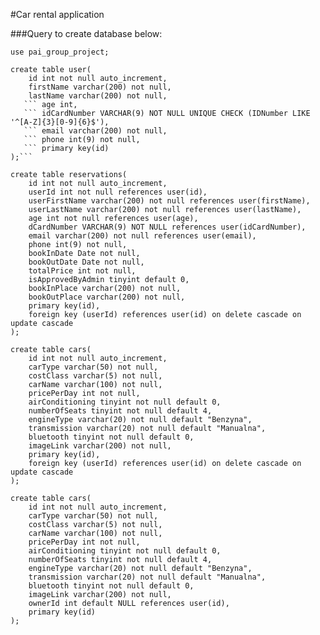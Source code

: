 #Car rental application

###Query to create database below:

```create database pai_group_project;
use pai_group_project;
```

```
create table user(
	id int not null auto_increment,
    firstName varchar(200) not null,
    lastName varchar(200) not null,
   ``` age int,
   ``` idCardNumber VARCHAR(9) NOT NULL UNIQUE CHECK (IDNumber LIKE '^[A-Z]{3}[0-9]{6}$'),
   ``` email varchar(200) not null,
   ``` phone int(9) not null,
   ``` primary key(id)
);```
```

```
create table reservations(
	id int not null auto_increment,
    userId int not null references user(id),
    userFirstName varchar(200) not null references user(firstName),
    userLastName varchar(200) not null references user(lastName),
    age int not null references user(age),
    dCardNumber VARCHAR(9) NOT NULL references user(idCardNumber),
    email varchar(200) not null references user(email),
    phone int(9) not null,
    bookInDate Date not null,
    bookOutDate Date not null,
    totalPrice int not null,
    isApprovedByAdmin tinyint default 0,
    bookInPlace varchar(200) not null,
    bookOutPlace varchar(200) not null,
    primary key(id),
    foreign key (userId) references user(id) on delete cascade on update cascade
);
```

```
create table cars(
	id int not null auto_increment,
    carType varchar(50) not null,
    costClass varchar(5) not null,
    carName varchar(100) not null,
    pricePerDay int not null,
    airConditioning tinyint not null default 0,
    numberOfSeats tinyint not null default 4,
    engineType varchar(20) not null default "Benzyna",
    transmission varchar(20) not null default "Manualna",
    bluetooth tinyint not null default 0,
    imageLink varchar(200) not null,
    primary key(id),
    foreign key (userId) references user(id) on delete cascade on update cascade
);
```

```
create table cars(
	id int not null auto_increment,
    carType varchar(50) not null,
    costClass varchar(5) not null,
    carName varchar(100) not null,
    pricePerDay int not null,
    airConditioning tinyint not null default 0,
    numberOfSeats tinyint not null default 4,
    engineType varchar(20) not null default "Benzyna",
    transmission varchar(20) not null default "Manualna",
    bluetooth tinyint not null default 0,
    imageLink varchar(200) not null,
	ownerId int default NULL references user(id),
    primary key(id)
);
```